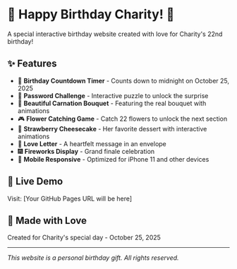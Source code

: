 # 🎂 Happy Birthday Charity! 🌸

A special interactive birthday website created with love for Charity's 22nd birthday!

## ✨ Features

- 🎉 **Birthday Countdown Timer** - Counts down to midnight on October 25, 2025
- 🔐 **Password Challenge** - Interactive puzzle to unlock the surprise
- 💐 **Beautiful Carnation Bouquet** - Featuring the real bouquet with animations
- 🎮 **Flower Catching Game** - Catch 22 flowers to unlock the next section
- 🍰 **Strawberry Cheesecake** - Her favorite dessert with interactive animations
- 💌 **Love Letter** - A heartfelt message in an envelope
- 🎆 **Fireworks Display** - Grand finale celebration
- 📱 **Mobile Responsive** - Optimized for iPhone 11 and other devices

## 🚀 Live Demo

Visit: [Your GitHub Pages URL will be here]

## 💖 Made with Love

Created for Charity's special day - October 25, 2025

---

*This website is a personal birthday gift. All rights reserved.*
